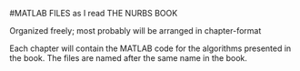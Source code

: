 #MATLAB FILES as I read THE NURBS BOOK

Organized freely; most probably will be arranged in chapter-format

Each chapter will contain the MATLAB code for the algorithms presented in the book. The files are named after the same name in the book.